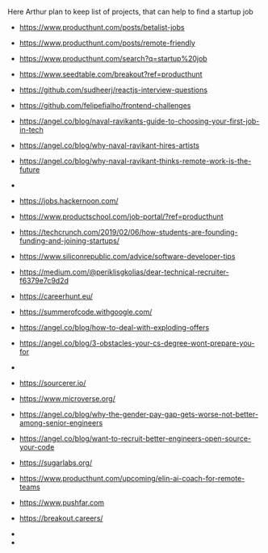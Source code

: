 Here Arthur plan to keep list of projects, that can help to find a startup job
- https://www.producthunt.com/posts/betalist-jobs
- https://www.producthunt.com/posts/remote-friendly
- https://www.producthunt.com/search?q=startup%20job
- https://www.seedtable.com/breakout?ref=producthunt

- https://github.com/sudheerj/reactjs-interview-questions

- https://github.com/felipefialho/frontend-challenges

- https://angel.co/blog/naval-ravikants-guide-to-choosing-your-first-job-in-tech
- https://angel.co/blog/why-naval-ravikant-hires-artists
- https://angel.co/blog/why-naval-ravikant-thinks-remote-work-is-the-future
- 


- https://jobs.hackernoon.com/
- https://www.productschool.com/job-portal/?ref=producthunt

- https://techcrunch.com/2019/02/06/how-students-are-founding-funding-and-joining-startups/

- https://www.siliconrepublic.com/advice/software-developer-tips
- https://medium.com/@periklisgkolias/dear-technical-recruiter-f6379e7c9d2d
- https://careerhunt.eu/
- https://summerofcode.withgoogle.com/

- https://angel.co/blog/how-to-deal-with-exploding-offers
- https://angel.co/blog/3-obstacles-your-cs-degree-wont-prepare-you-for
- 


- https://sourcerer.io/
- https://www.microverse.org/

- https://angel.co/blog/why-the-gender-pay-gap-gets-worse-not-better-among-senior-engineers

- https://angel.co/blog/want-to-recruit-better-engineers-open-source-your-code
- https://sugarlabs.org/

- https://www.producthunt.com/upcoming/elin-ai-coach-for-remote-teams
- https://www.pushfar.com

- https://breakout.careers/
- 
- 
